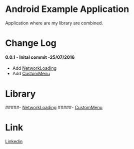 # Android Example Application

Application where are my library are combined.

# Change Log

#### 0.0.1 - Inital commit -25/07/2016

- Add [NetworkLoading](https://github.com/doTTTTT/android-network-loading)
- Add [CustomMenu](https://github.com/doTTTTT/android-custom-menu)

# Library

#####- [NetworkLoading](https://github.com/doTTTTT/android-network-loading)
#####- [CustomMenu](https://github.com/doTTTTT/android-custom-menu)

# Link

[Linkedin](https://fr.linkedin.com/in/raphaelteyssandier
)
